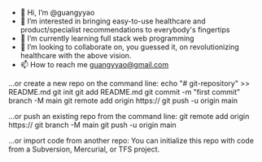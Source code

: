 - 👋 Hi, I’m @guangyyao
- 👀 I’m interested in bringing easy-to-use healthcare and product/specialist recommendations to everybody's fingertips
- 🌱 I’m currently learning full stack web programming
- 💞️ I’m looking to collaborate on, you guessed it, on revolutionizing healthcare with the above vision.
- 📫 How to reach me guangyyao@gmail.com

<!---
guangyyao/guangyyao is a ✨ special ✨ repository because its `README.md` (this file) appears on your GitHub profile.
You can click the Preview link to take a look at your changes.
--->


...or create a new repo on the command line:
echo "# git-repository" >> README.md
git init
git add README.md
git commit -m "first commit"
branch -M main
git remote add origin https://
git push -u origin main


...or push an existing repo from the command line:
git remote add origin https://
git branch -M main
git push -u origin main



...or import code from another repo:
You can initialize this repo with code from a Subversion, Mercurial, or TFS project.

